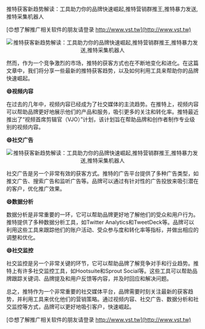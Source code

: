 推特获客新趋势解读：工具助力你的品牌快速崛起,推特营销群推王,推特暴力发送,推特采集机器人

[😍想了解推广相关软件的朋友请登录 http://www.vst.tw](http://www.vst.tw)

 <center><img src="https://vst.tw/MP4/tuiguang/png/6.png" alt="推特获客新趋势解读：工具助力你的品牌快速崛起,推特营销群推王,推特暴力发送,推特采集机器人"></center>

然而，作为一个竞争激烈的市场，推特的获客方式也在不断地变化和进化。在这篇文章中，我们将分享一些最新的推特获客趋势，以及如何利用工具来帮助你的品牌快速崛起。

**😄视频内容**

在过去的几年中，视频内容已经成为了社交媒体的主流趋势。在推特上，视频内容可以帮助品牌更好地展示他们的产品和服务，吸引更多的关注和转化率。推特最近推出了“视频首席剪辑官（VJO）”计划，该计划旨在帮助品牌和创作者制作专业级别的视频内容。

**😄社交广告**

 <center><img src="https://vst.tw/MP4/tuiguang/png/4.png" alt="推特获客新趋势解读：工具助力你的品牌快速崛起,推特营销群推王,推特暴力发送,推特采集机器人"></center>

社交广告是另一个非常有效的获客方式。推特的广告平台提供了多种广告类型，如推文广告、搜索广告和监听广告等。品牌可以通过有针对性的广告投放来吸引潜在的客户，优化推广效果。

**😄数据分析**

数据分析是非常重要的一环，它可以帮助品牌更好地了解他们的受众和用户行为。推特提供了多种数据分析工具，如Twitter Analytics和TweetDeck等。品牌可以利用这些工具来跟踪他们的账户活动、受众参与度和转化率等指标，并做出相应的调整和优化。

**😄社交监控**

社交监控是另一个非常关键的环节，它可以帮助品牌了解竞争对手和行业趋势。推特上有许多社交监控工具，如Hootsuite和Sprout Social等。这些工具可以帮助品牌跟踪关键词、品牌提及和用户反馈等内容，并及时回应和解决问题。

总之，推特作为一个非常重要的社交媒体平台，品牌需要时刻关注最新的获客趋势，并利用工具来优化他们的营销策略。通过视频内容、社交广告、数据分析和社交监控等方式，品牌可以更好地吸引客户，快速崛起。

[😍想了解推广相关软件的朋友请登录 http://www.vst.tw](http://www.vst.tw)



